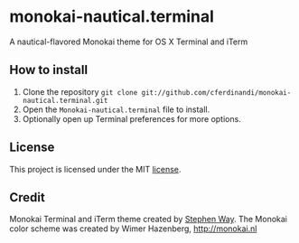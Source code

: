 # monokai-nautical.terminal
A nautical-flavored Monokai theme for OS X Terminal and iTerm


## How to install

1. Clone the repository `git clone git://github.com/cferdinandi/monokai-nautical.terminal.git`
2. Open the `Monokai-nautical.terminal` file to install.
3. Optionally open up Terminal  preferences for more options.

## License
This project is licensed under the MIT [license](LICENSE).

## Credit
Monokai Terminal and iTerm theme created by [Stephen Way](https://github.com/stephenway).
The Monokai color scheme was created by Wimer Hazenberg, http://monokai.nl
